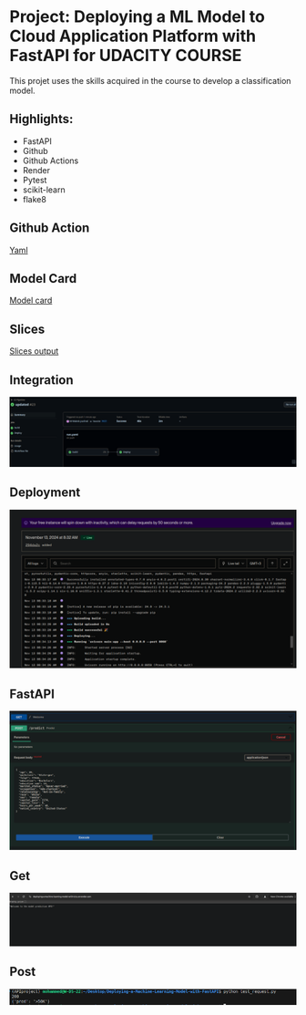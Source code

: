 # Project: Deploying a ML Model to Cloud Application Platform with FastAPI for UDACITY COURSE
This projet uses the skills acquired in the course to develop a classification model.

## Highlights:
- FastAPI
- Github
- Github Actions
- Render
- Pytest
- scikit-learn
- flake8

## Github Action
[Yaml](.github/workflows/run.yaml)
## Model Card
[Model card](./model_card.md)
## Slices
[Slices output](./slice_output.txt)
## Integration
![](screenshots/continuous_integration.png)
## Deployment
![](screenshots/continuous_deployment.png)
## FastAPI
![](screenshots/example.png)
## Get
![](screenshots/live_get.png)
## Post
![](screenshots/live_post.png)
